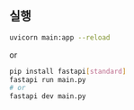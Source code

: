 ## 실행
```bash
uvicorn main:app --reload
```
or 
```bash
pip install fastapi[standard]
fastapi run main.py
# or
fastapi dev main.py
```